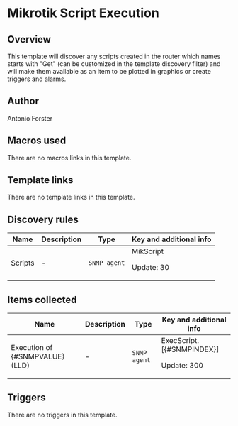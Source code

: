 # Mikrotik Script Execution

## Overview

This template will discover any scripts created in the router which names starts with "Get" (can be customized in the template discovery filter) and will make them available as an item to be plotted in graphics or create triggers and alarms. 



## Author

Antonio Forster

## Macros used

There are no macros links in this template.

## Template links

There are no template links in this template.

## Discovery rules

|Name|Description|Type|Key and additional info|
|----|-----------|----|----|
|Scripts|<p>-</p>|`SNMP agent`|MikScript<p>Update: 30</p>|
## Items collected

|Name|Description|Type|Key and additional info|
|----|-----------|----|----|
|Execution of  {#SNMPVALUE} (LLD)|<p>-</p>|`SNMP agent`|ExecScript.[{#SNMPINDEX}]<p>Update: 300</p>|
## Triggers

There are no triggers in this template.

